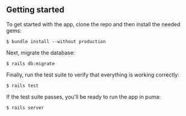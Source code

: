 ## Getting started

To get started with the app, clone the repo and then install the needed gems:

```
$ bundle install --without production 
```

Next, migrate the database:

```
$ rails db:migrate
```

Finally, run the test suite to verify that everything is working correctly:

```
$ rails test
```

If the test suite passes, you'll be ready to run the app in puma:

```
$ rails server
```
